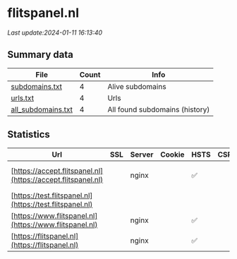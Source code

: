 # flitspanel.nl
*Last update:2024-01-11 16:13:40*
## Summary data
| File       | Count | Info |
|------------|-------|------|
|[subdomains.txt](/data/flitspanel/subdomains.txt)|4|Alive subdomains|
|[urls.txt](/data/flitspanel/urls.txt)|4|Urls|
|[all_subdomains.txt](/data/flitspanel/all_subdomains.txt)|4|All found subdomains (history)|
## Statistics
| Url | SSL | Server | Cookie | HSTS | CSP | XFO | XXP | RP | Tech |
|------------|-------|------|------|------|------|------|------|------|------|
|[https://accept.flitspanel.nl](https://accept.flitspanel.nl)| |nginx| |:white_check_mark: | | | |:white_check_mark: |Basic HSTS Nginx|
|[https://test.flitspanel.nl](https://test.flitspanel.nl)| | | | | | | |:white_check_mark: |Nginx|
|[https://www.flitspanel.nl](https://www.flitspanel.nl)| |nginx| |:white_check_mark: | | | |:white_check_mark: |HSTS|
|[https://flitspanel.nl](https://flitspanel.nl)| |nginx| |:white_check_mark: | | | |:white_check_mark: |HSTS|